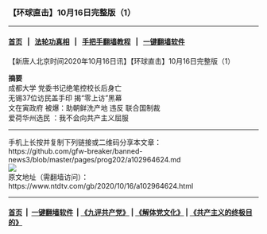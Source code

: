 ### 【环球直击】10月16日完整版（1）
------------------------

#### [首页](https://github.com/gfw-breaker/banned-news3/blob/master/README.md) &nbsp;&nbsp;|&nbsp;&nbsp; [法轮功真相](https://github.com/begood0513/basic/blob/master/README.md)  &nbsp;&nbsp;|&nbsp;&nbsp; [手把手翻墙教程](https://github.com/gfw-breaker/guides/wiki)  &nbsp;&nbsp;|&nbsp;&nbsp; [一键翻墙软件](https://github.com/gfw-breaker/nogfw/blob/master/README.md)  



<div><div class="post_content" itemprop="articleBody">
 <p>
  【新唐人北京时间2020年10月16日讯】【环球直击】10月16日完整版（1）
 </p>
 <p>
  <strong>
   摘要
  </strong>
  <br/>
  <ok href="https://www.ntdtv.com/gb/成都大学.htm">
   成都大学
  </ok>
  党委书记绝笔控校长后身亡
  <br/>
  无锡37位访民盖手印 揭“零上访”黑幕
  <br/>
  <ok href="https://www.ntdtv.com/gb/文在寅政府.htm">
   文在寅政府
  </ok>
  被爆：助朝鲜洗产地 违反
  <ok href="https://www.ntdtv.com/gb/联合国制裁.htm">
   联合国制裁
  </ok>
  <br/>
  <ok href="https://www.ntdtv.com/gb/爱荷华州选民.htm">
   爱荷华州选民
  </ok>
  ：我不会向共产主义屈服
 </p>
 <div class="single_ad">
 </div>
</div>
</div>
<hr/>
手机上长按并复制下列链接或二维码分享本文章：<br/>
https://github.com/gfw-breaker/banned-news3/blob/master/pages/prog202/a102964624.md <br/>
<a href='https://github.com/gfw-breaker/banned-news3/blob/master/pages/prog202/a102964624.md'><img src='https://github.com/gfw-breaker/banned-news3/blob/master/pages/prog202/a102964624.md.png'/></a> <br/>
原文地址（需翻墙访问）：https://www.ntdtv.com/gb/2020/10/16/a102964624.html


------------------------
#### [首页](https://github.com/gfw-breaker/banned-news3/blob/master/README.md) &nbsp;|&nbsp; [一键翻墙软件](https://github.com/gfw-breaker/nogfw/blob/master/README.md) &nbsp;| [《九评共产党》](https://github.com/gfw-breaker/9ping.md/blob/master/README.md#九评之一评共产党是什么) | [《解体党文化》](https://github.com/gfw-breaker/jtdwh.md/blob/master/README.md) | [《共产主义的终极目的》](https://github.com/gfw-breaker/gczydzjmd.md/blob/master/README.md)


<img src='http://gfw-breaker.win/banned-news3/pages/prog202/a102964624.md' width='0px' height='0px'/>